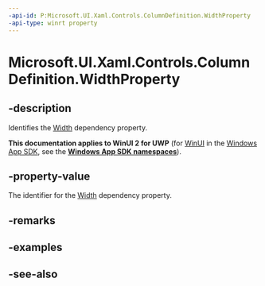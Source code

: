 ```yaml
---
-api-id: P:Microsoft.UI.Xaml.Controls.ColumnDefinition.WidthProperty
-api-type: winrt property
---
```


<!-- Property syntax
public Windows.UI.Xaml.DependencyProperty WidthProperty { get; }
-->

# Microsoft.UI.Xaml.Controls.ColumnDefinition.WidthProperty

## -description
Identifies the [Width](columndefinition_width.md) dependency property.

**This documentation applies to WinUI 2 for UWP** (for [WinUI](/windows/apps/winui/winui3/) in the [Windows App SDK](/windows/apps/windows-app-sdk/), see the **[Windows App SDK namespaces](/windows/windows-app-sdk/api/winrt/)**).

## -property-value
The identifier for the [Width](columndefinition_width.md) dependency property.

## -remarks

## -examples

## -see-also
